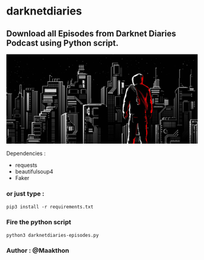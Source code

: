# darknetdiaries
## Download all Episodes from Darknet Diaries Podcast using Python script.

![alt text](<./bg.jpg>) 

Dependencies : 
  - requests
  - beautifulsoup4
  - Faker

### or just type :

    pip3 install -r requirements.txt
    
### Fire the python script

    python3 darknetdiaries-episodes.py
    
### Author : @Maakthon
